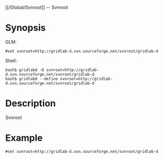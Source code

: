 [[/Global/Svnroot]] -- Svnroot

# Synopsis
GLM:
~~~
#set svnroot=http://gridlab-d.svn.sourceforge.net/svnroot/gridlab-d
~~~
Shell:
~~~
bash$ gridlabd -D svnroot=http://gridlab-d.svn.sourceforge.net/svnroot/gridlab-d
bash$ gridlabd --define svnroot=http://gridlab-d.svn.sourceforge.net/svnroot/gridlab-d
~~~

# Description

Svnroot

# Example

~~~
#set svnroot=http://gridlab-d.svn.sourceforge.net/svnroot/gridlab-d
~~~
